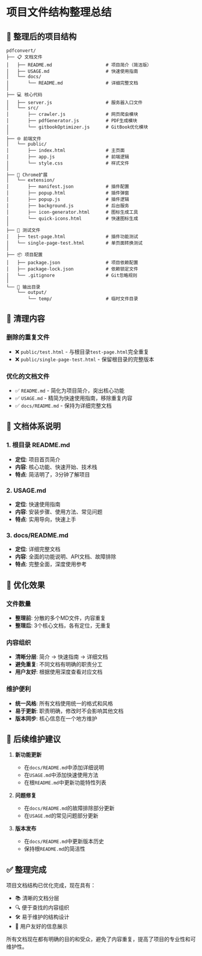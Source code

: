# 项目文件结构整理总结

## 📁 整理后的项目结构

```
pdfconvert/
├── 📋 文档文件
│   ├── README.md                    # 项目简介（简洁版）
│   ├── USAGE.md                     # 快速使用指南
│   └── docs/
│       └── README.md                # 详细完整文档
│
├── 💻 核心代码
│   ├── server.js                    # 服务器入口文件
│   └── src/
│       ├── crawler.js               # 网页爬虫模块
│       ├── pdfGenerator.js          # PDF生成模块
│       └── gitbookOptimizer.js      # GitBook优化模块
│
├── 🌐 前端文件
│   └── public/
│       ├── index.html               # 主页面
│       ├── app.js                   # 前端逻辑
│       └── style.css                # 样式文件
│
├── 🔌 Chrome扩展
│   └── extension/
│       ├── manifest.json            # 插件配置
│       ├── popup.html               # 插件弹窗
│       ├── popup.js                 # 插件逻辑
│       ├── background.js            # 后台服务
│       ├── icon-generator.html      # 图标生成工具
│       └── quick-icons.html         # 快速图标生成
│
├── 🧪 测试文件
│   ├── test-page.html               # 插件功能测试
│   └── single-page-test.html        # 单页面转换测试
│
├── 📦 项目配置
│   ├── package.json                 # 项目依赖配置
│   ├── package-lock.json            # 依赖锁定文件
│   └── .gitignore                   # Git忽略规则
│
└── 📂 输出目录
    └── output/
        └── temp/                    # 临时文件目录
```

## 🧹 清理内容

### 删除的重复文件
- ❌ `public/test.html` - 与根目录`test-page.html`完全重复
- ❌ `public/single-page-test.html` - 保留根目录的完整版本

### 优化的文档文件
- ✅ `README.md` - 简化为项目简介，突出核心功能
- ✅ `USAGE.md` - 精简为快速使用指南，移除重复内容
- ✅ `docs/README.md` - 保持为详细完整文档

## 📖 文档体系说明

### 1. 根目录 README.md
- **定位**: 项目首页简介
- **内容**: 核心功能、快速开始、技术栈
- **特点**: 简洁明了，3分钟了解项目

### 2. USAGE.md
- **定位**: 快速使用指南
- **内容**: 安装步骤、使用方法、常见问题
- **特点**: 实用导向，快速上手

### 3. docs/README.md
- **定位**: 详细完整文档
- **内容**: 全面的功能说明、API文档、故障排除
- **特点**: 完整全面，深度使用参考

## 🎯 优化效果

### 文件数量
- **整理前**: 分散的多个MD文件，内容重复
- **整理后**: 3个核心文档，各有定位，无重复

### 内容组织
- **清晰分层**: 简介 → 快速指南 → 详细文档
- **避免重复**: 不同文档有明确的职责分工
- **用户友好**: 根据使用深度查看对应文档

### 维护便利
- **统一风格**: 所有文档使用统一的格式和风格
- **易于更新**: 职责明确，修改时不会影响其他文档
- **版本同步**: 核心信息在一个地方维护

## 🔧 后续维护建议

1. **新功能更新**
   - 在`docs/README.md`中添加详细说明
   - 在`USAGE.md`中添加快速使用方法
   - 在根`README.md`中更新功能特性列表

2. **问题修复**
   - 在`docs/README.md`的故障排除部分更新
   - 在`USAGE.md`的常见问题部分更新

3. **版本发布**
   - 在`docs/README.md`中更新版本历史
   - 保持根`README.md`的简洁性

## ✅ 整理完成

项目文档结构已优化完成，现在具有：
- 📚 清晰的文档分层
- 🔍 便于查找的内容组织
- 🛠️ 易于维护的结构设计
- 👥 用户友好的信息展示

所有文档现在都有明确的目的和受众，避免了内容重复，提高了项目的专业性和可维护性。